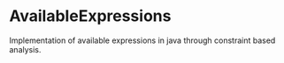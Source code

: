 # AvailableExpressions
Implementation of available expressions in java through constraint based analysis.
